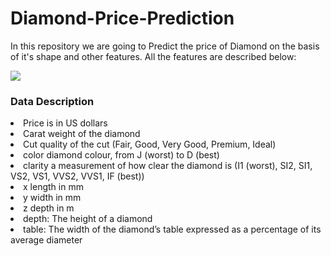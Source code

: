 # Diamond-Price-Prediction
In this repository we are going to Predict the price of Diamond on the basis of it's shape and other features. All the features are described below:

<img src="../image/diamond.jpg">

### Data Description
<li>Price is in US dollars</li>
<li>Carat weight of the diamond</li>
<li>Cut quality of the cut (Fair, Good, Very Good, Premium, Ideal)</li>
<li>color diamond colour, from J (worst) to D (best)</li>
<li>clarity a measurement of how clear the diamond is (I1 (worst), SI2, SI1, VS2, VS1, VVS2, VVS1, IF (best))</li>
<li>x length in mm</li>
<li>y width in mm</li>
<li>z depth in m</li>
<li>depth: The height of a diamond</li>
<li>table: The width of the diamond’s table expressed as a percentage of its average diameter</li>